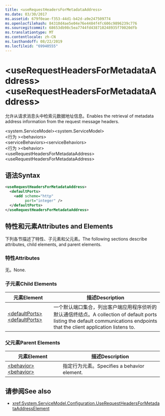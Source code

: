 ```yaml
---
title: <useRequestHeadersForMetadataAddress>
ms.date: 03/30/2017
ms.assetid: 679f0eae-f353-44d1-b42d-a9e247509774
ms.openlocfilehash: 84310d4ae5e04e76e4484f4fc606c9896239c776
ms.sourcegitcommit: 68653db98c5ea7744fd438710248935f70020dfb
ms.translationtype: MT
ms.contentlocale: zh-CN
ms.lasthandoff: 08/22/2019
ms.locfileid: "69940555"
---
```

# <a name="userequestheadersformetadataaddress"></a><span data-ttu-id="24b31-101">\<useRequestHeadersForMetadataAddress></span><span class="sxs-lookup"><span data-stu-id="24b31-101">\<useRequestHeadersForMetadataAddress></span></span>
<span data-ttu-id="24b31-102">允许从请求消息头中检索元数据地址信息。</span><span class="sxs-lookup"><span data-stu-id="24b31-102">Enables the retrieval of metadata address information from the request message headers.</span></span>  
  
<span data-ttu-id="24b31-103">\<system.ServiceModel></span><span class="sxs-lookup"><span data-stu-id="24b31-103">\<system.ServiceModel></span></span>  
<span data-ttu-id="24b31-104">\<行为 ></span><span class="sxs-lookup"><span data-stu-id="24b31-104">\<behaviors></span></span>  
<span data-ttu-id="24b31-105">\<serviceBehaviors></span><span class="sxs-lookup"><span data-stu-id="24b31-105">\<serviceBehaviors></span></span>  
<span data-ttu-id="24b31-106">\<行为 ></span><span class="sxs-lookup"><span data-stu-id="24b31-106">\<behavior></span></span>  
<span data-ttu-id="24b31-107">\<useRequestHeadersForMetadataAddress></span><span class="sxs-lookup"><span data-stu-id="24b31-107">\<useRequestHeadersForMetadataAddress></span></span>  
  
## <a name="syntax"></a><span data-ttu-id="24b31-108">语法</span><span class="sxs-lookup"><span data-stu-id="24b31-108">Syntax</span></span>  
  
```xml  
<useRequestHeadersForMetadataAddress>
  <defaultPorts>
    <add scheme="http"
         port="integer" />
  </defaultPorts>
</useRequestHeadersForMetadataAddress>
```  
  
## <a name="attributes-and-elements"></a><span data-ttu-id="24b31-109">特性和元素</span><span class="sxs-lookup"><span data-stu-id="24b31-109">Attributes and Elements</span></span>  
 <span data-ttu-id="24b31-110">下列各节描述了特性、子元素和父元素。</span><span class="sxs-lookup"><span data-stu-id="24b31-110">The following sections describe attributes, child elements, and parent elements.</span></span>  
  
### <a name="attributes"></a><span data-ttu-id="24b31-111">特性</span><span class="sxs-lookup"><span data-stu-id="24b31-111">Attributes</span></span>  
 <span data-ttu-id="24b31-112">无。</span><span class="sxs-lookup"><span data-stu-id="24b31-112">None.</span></span>  
  
### <a name="child-elements"></a><span data-ttu-id="24b31-113">子元素</span><span class="sxs-lookup"><span data-stu-id="24b31-113">Child Elements</span></span>  
  
|<span data-ttu-id="24b31-114">元素</span><span class="sxs-lookup"><span data-stu-id="24b31-114">Element</span></span>|<span data-ttu-id="24b31-115">描述</span><span class="sxs-lookup"><span data-stu-id="24b31-115">Description</span></span>|  
|-------------|-----------------|  
|[<span data-ttu-id="24b31-116">\<defaultPorts></span><span class="sxs-lookup"><span data-stu-id="24b31-116">\<defaultPorts></span></span>](defaultports.md)|<span data-ttu-id="24b31-117">一个默认端口集合，列出客户端应用程序侦听的默认通信终结点。</span><span class="sxs-lookup"><span data-stu-id="24b31-117">A collection of default ports listing the default communications endpoints that the client application listens to.</span></span>|  
  
### <a name="parent-elements"></a><span data-ttu-id="24b31-118">父元素</span><span class="sxs-lookup"><span data-stu-id="24b31-118">Parent Elements</span></span>  
  
|<span data-ttu-id="24b31-119">元素</span><span class="sxs-lookup"><span data-stu-id="24b31-119">Element</span></span>|<span data-ttu-id="24b31-120">描述</span><span class="sxs-lookup"><span data-stu-id="24b31-120">Description</span></span>|  
|-------------|-----------------|  
|[<span data-ttu-id="24b31-121">\<behavior></span><span class="sxs-lookup"><span data-stu-id="24b31-121">\<behavior></span></span>](behavior-of-endpointbehaviors.md)|<span data-ttu-id="24b31-122">指定行为元素。</span><span class="sxs-lookup"><span data-stu-id="24b31-122">Specifies a behavior element.</span></span>|  
  
## <a name="see-also"></a><span data-ttu-id="24b31-123">请参阅</span><span class="sxs-lookup"><span data-stu-id="24b31-123">See also</span></span>

- <xref:System.ServiceModel.Configuration.UseRequestHeadersForMetadataAddressElement>

